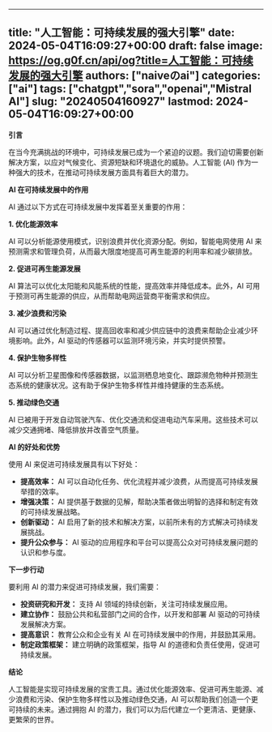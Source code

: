 
---
title: "人工智能：可持续发展的强大引擎"
date: 2024-05-04T16:09:27+00:00
draft: false
image: https://og.g0f.cn/api/og?title=人工智能：可持续发展的强大引擎
authors: ["naiveのai"]
categories: ["ai"]
tags: ["chatgpt","sora","openai","Mistral AI"]
slug: "20240504160927"
lastmod: 2024-05-04T16:09:27+00:00
---
**引言**

在当今充满挑战的环境中，可持续发展已成为一个紧迫的议题。我们迫切需要创新解决方案，以应对气候变化、资源短缺和环境退化的威胁。人工智能 (AI) 作为一种强大的技术，在推动可持续发展方面具有着巨大的潜力。

**AI 在可持续发展中的作用**

AI 通过以下方式在可持续发展中发挥着至关重要的作用：

**1. 优化能源效率**

AI 可以分析能源使用模式，识别浪费并优化资源分配。例如，智能电网使用 AI 来预测需求和管理负荷，从而最大限度地提高可再生能源的利用率和减少碳排放。

**2. 促进可再生能源发展**

AI 算法可以优化太阳能和风能系统的性能，提高效率并降低成本。此外，AI 可用于预测可再生能源的供应，从而帮助电网运营商平衡需求和供应。

**3. 减少浪费和污染**

AI 可以通过优化制造过程、提高回收率和减少供应链中的浪费来帮助企业减少环境影响。此外，AI 驱动的传感器可以监测环境污染，并实时提供预警。

**4. 保护生物多样性**

AI 可以分析卫星图像和传感器数据，以监测栖息地变化、跟踪濒危物种并预测生态系统的健康状况。这有助于保护生物多样性并维持健康的生态系统。

**5. 推动绿色交通**

AI 已被用于开发自动驾驶汽车、优化交通流和促进电动汽车采用。这些技术可以减少交通拥堵、降低排放并改善空气质量。

**AI 的好处和优势**

使用 AI 来促进可持续发展具有以下好处：

* **提高效率：** AI 可以自动化任务、优化流程并减少浪费，从而提高可持续发展举措的效率。
* **增强决策：** AI 提供基于数据的见解，帮助决策者做出明智的选择和制定有效的可持续发展战略。
* **创新驱动：** AI 启用了新的技术和解决方案，以前所未有的方式解决可持续发展挑战。
* **提升公众参与：** AI 驱动的应用程序和平台可以提高公众对可持续发展问题的认识和参与度。

**下一步行动**

要利用 AI 的潜力来促进可持续发展，我们需要：

* **投资研究和开发：** 支持 AI 领域的持续创新，关注可持续发展应用。
* **建立协作：** 鼓励公共和私营部门之间的合作，以开发和部署 AI 驱动的可持续发展解决方案。
* **提高意识：** 教育公众和企业有关 AI 在可持续发展中的作用，并鼓励其采用。
* **制定政策框架：** 建立明确的政策框架，指导 AI 的道德和负责任使用，促进可持续发展。

**结论**

人工智能是实现可持续发展的宝贵工具。通过优化能源效率、促进可再生能源、减少浪费和污染、保护生物多样性以及推动绿色交通，AI 可以帮助我们创造一个更可持续的未来。通过拥抱 AI 的潜力，我们可以为后代建立一个更清洁、更健康、更繁荣的世界。